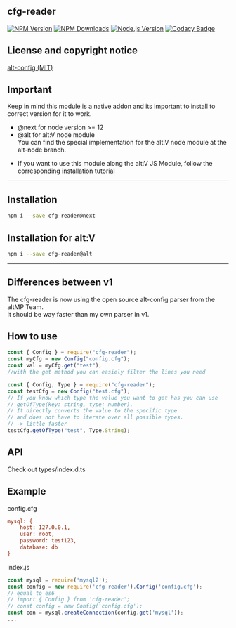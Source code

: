 ﻿## cfg-reader

[![NPM Version][npm-image]][npm-url]
[![NPM Downloads][downloads-image]][downloads-url]
[![Node.js Version][node-version-image]][node-version-url]
[![Codacy Badge](https://app.codacy.com/project/badge/Grade/aec7d7510bb34f138b70c304818945e4)](https://www.codacy.com/gh/Timo972/cfg-reader/dashboard?utm_source=github.com&utm_medium=referral&utm_content=Timo972/cfg-reader&utm_campaign=Badge_Grade)

## License and copyright notice

[alt-config (MIT)](https://github.com/altmp/alt-config)

## Important
Keep in mind this module is a native addon and its important to install to correct version for it to work.  
- @next for node version >= 12
- @alt for alt:V node module  
  You can find the special implementation for the alt:V node module at the alt-node branch.  
+ If you want to use this module along the alt:V JS Module, follow the corresponding installation tutorial
---
## Installation

```bash
npm i --save cfg-reader@next
```

## Installation for alt:V

```bash
npm i --save cfg-reader@alt
```
---
## Differences between v1

The cfg-reader is now using the open source alt-config parser from the altMP Team.  
It should be way faster than my own parser in v1.
## How to use

```js
const { Config } = require("cfg-reader");
const myCfg = new Config("config.cfg");
const val = myCfg.get("test");
//with the get method you can easiely filter the lines you need
```

```js
const { Config, Type } = require("cfg-reader");
const testCfg = new Config("test.cfg");
// If you know which type the value you want to get has you can use
// getOfType(key: string, type: number).
// It directly converts the value to the specific type
// and does not have to iterate over all possible types.
// -> little faster
testCfg.getOfType("test", Type.String);
```

## API
Check out types/index.d.ts

## Example

config.cfg

```cfg
mysql: {
    host: 127.0.0.1,
    user: root,
    password: test123,
    database: db
}
```

index.js

```js
const mysql = require('mysql2');
const config = new require('cfg-reader').Config('config.cfg');
// equal to es6
// import { Config } from 'cfg-reader';
// const config = new Config('config.cfg');
const con = mysql.createConnection(config.get('mysql'));
...
```

[npm-image]: https://img.shields.io/npm/v/cfg-reader.svg
[npm-url]: https://npmjs.org/package/cfg-reader
[node-version-image]: http://img.shields.io/node/v/cfg-reader.svg
[node-version-url]: http://nodejs.org/download/
[downloads-image]: https://img.shields.io/npm/dm/cfg-reader.svg
[downloads-url]: https://npmjs.org/package/cfg-reader
